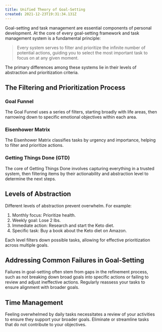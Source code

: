 ```yaml
---
title: Unified Theory of Goal-Setting
created: 2021-12-23T19:31:34.131Z
---
```

Goal-setting and task management are essential components of personal development. At the core of every goal-setting framework and task management system is a fundamental principle:

> Every system serves to filter and prioritize the infinite number of potential actions, guiding you to select the most important task to focus on at any given moment.

The primary differences among these systems lie in their levels of abstraction and prioritization criteria.

## The Filtering and Prioritization Process
### Goal Funnel
The Goal Funnel uses a series of filters, starting broadly with life areas, then narrowing down to specific emotional objectives within each area.

### Eisenhower Matrix
The Eisenhower Matrix classifies tasks by urgency and importance, helping to filter and prioritize actions.

### Getting Things Done (GTD)
The core of Getting Things Done involves capturing everything in a trusted system, then filtering items by their actionability and abstraction level to determine the next steps.

## Levels of Abstraction
Different levels of abstraction prevent overwhelm. For example:

1. Monthly focus: Prioritize health.
2. Weekly goal: Lose 2 lbs.
3. Immediate action: Research and start the Keto diet.
4. Specific task: Buy a book about the Keto diet on Amazon.

Each level filters down possible tasks, allowing for effective prioritization across multiple goals.

## Addressing Common Failures in Goal-Setting
Failures in goal-setting often stem from gaps in the refinement process, such as not breaking down broad goals into specific actions or failing to review and adjust ineffective actions. Regularly reassess your tasks to ensure alignment with broader goals.

## Time Management
Feeling overwhelmed by daily tasks necessitates a review of your activities to ensure they support your broader goals. Eliminate or streamline tasks that do not contribute to your objectives.
